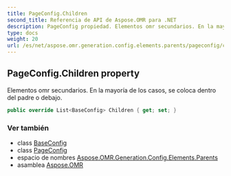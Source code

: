 ```yaml
---
title: PageConfig.Children
second_title: Referencia de API de Aspose.OMR para .NET
description: PageConfig propiedad. Elementos omr secundarios. En la mayoría de los casos se coloca dentro del padre o debajo.
type: docs
weight: 20
url: /es/net/aspose.omr.generation.config.elements.parents/pageconfig/children/
---
```

## PageConfig.Children property

Elementos omr secundarios. En la mayoría de los casos, se coloca dentro del padre o debajo.

```csharp
public override List<BaseConfig> Children { get; set; }
```

### Ver también

* class [BaseConfig](../../../aspose.omr.generation.config/baseconfig/)
* class [PageConfig](../)
* espacio de nombres [Aspose.OMR.Generation.Config.Elements.Parents](../../pageconfig/)
* asamblea [Aspose.OMR](../../../)


